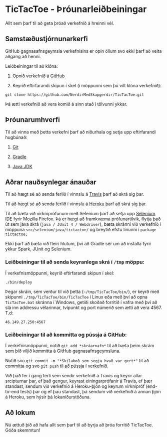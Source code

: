 # TicTacToe - Þróunarleiðbeiningar

Allt sem þarf til að geta þróað verkefnið á hreinni vél.

## Samstæðustjórnunarkerfi

GitHub gagnasafnsgeymsla verkefnisins er opin öllum svo ekki þarf að veita aðgang að henni.

Leiðbeiningar til að klóna:

1. Opnið verkefnið á [GitHub](https://github.com/NerdirMedSkapgerdir/TicTacToe)

2. Keyrið eftirfarandi skipun í skel (í möppunni sem þú vilt klóna verkefnið):

`git clone https://github.com/NerdirMedSkapgerdir/TicTacToe.git`

Þá ætti verkefnið að vera komið á sinn stað í tölvunni ykkar.

## Þróunarumhverfi

Til að vinna með þetta verkefni þarf að niðurhala og setja upp eftirfarandi hugbúnað:

1. [Git](https://help.github.com/articles/set-up-git/)

2. [Gradle](http://www.gradle.org/installation)

3. [Java JDK](http://docs.oracle.com/javase/7/docs/webnotes/install/)

## Aðrar nauðsynlegar ánauðar

Til að hægt sé að senda ferlið í vinnslu á [Travis](https://travis-ci.org/) þarf að skrá sig þar.

Til að hægt sé að senda ferlið í vinnslu á [Heroku](https://signup.heroku.com/identity) þarf að skrá sig þar.

Til að bæta við virkniprófunum með Selenium þarf að setja upp [Selenium IDE](http://www.seleniumhq.org/download/) fyrir Mozilla Firefox. Þá er hægt að framkvæma prófunartilvik, flytja það út sem java skrá (`java / JUnit 4 / Webdriver`), bæta skránni við verkefnið í möppuna `src/selenium/java/tictactoe/` og breytið efstu línunni í `package tictactoe;`

Ekki þarf að bæta við fleiri hlutum, því að Gradle sér um að installa fyrir ykkur Spark, JUnit og Selenium.

### Leiðbeiningar til að senda keyranlega skrá í `/tmp` möppu:

Í verkefnismöppunni, keyrið eftirfarandi skipun í skel:

`./bin/deploy`

Þegar skráin, sem verður til við þetta (`~/tmp/TicTacToe/bin/`), er keyrð með skipunni `./tmp/TicTacToe/bin/TicTacToe` í Linux eða með því að opna `TicTacToe.bat` skránna í Windows, getiði skoðað forritið í vafra með því að slá inn addressu vélarinnar, tvípunkt og port númerið sem ætti að vera 4567. T.d:

`46.149.27.250:4567`

### Leiðbeiningar til að kommitta og pússja á GitHub:

Í verkefnismöppunni, notið `git add *skráarnafn*` til að bæta þeim skrám sem þið viljið kommitta á GitHub gagnasafnsgeymsluna.

Notið svo `git commit -m "*Skilaboð sem segja hvað var gert*"` til að committa og svo `git push` til að pússja í verkefnið.

Við það fer í gang ferli sem sendir verkefnið á Travis og keyrir allar srcipturnar þar, ef það gengur, keyrast einingarprófanir á Travis, ef þær standast, sendum við verkefnið á Heroku-þjón og keyrum virknipróf (end-to-end tests) þar og ef þau standast, þá sendum við verkefnið á annan þjón á Heroku, sem hýsir þá lokaniðurstöðuna.

## Að lokum

Nú ættuð þið að hafa allt sem þarf til að byrja að þróa forritið TicTacToe. Góða skemmtun!
